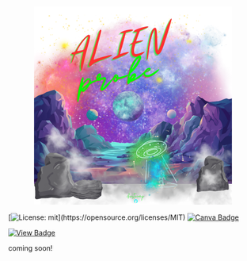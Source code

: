 <p align="center">
<img src="./branding/header.png"/>
</p>

[![License: mit](https://img.shields.io/badge/license-mit-blue?)](https://opensource.org/licenses/MIT) [![Canva Badge](https://img.shields.io/badge/canva-orange.svg?&logo=Canva&logoColor=white)](https://canva.com/)

[![View Badge](https://img.shields.io/badge/view-darkmode-purple.svg?&logo=Github&logoColor=white)](https://canva.com/) 

coming soon!